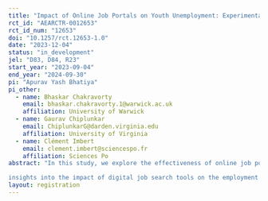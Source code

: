 ```yaml
---
title: "Impact of Online Job Portals on Youth Unemployment: Experimental Evidence from India"
rct_id: "AEARCTR-0012653"
rct_id_num: "12653"
doi: "10.1257/rct.12653-1.0"
date: "2023-12-04"
status: "in_development"
jel: "D83, D84, R23"
start_year: "2023-09-04"
end_year: "2024-09-30"
pi: "Apurav Yash Bhatiya"
pi_other:
  - name: Bhaskar Chakravorty
    email: bhaskar.chakravorty.1@warwick.ac.uk
    affiliation: University of Warwick
  - name: Gaurav Chiplunkar
    email: ChiplunkarG@darden.virginia.edu
    affiliation: University of Virginia
  - name: Clément Imbert
    email: clement.imbert@sciencespo.fr
    affiliation: Sciences Po
abstract: "In this study, we explore the effectiveness of online job portals in reducing youth unemployment in rural India, focusing on the Work India platform. This randomized controlled trial of around 500 trainees from 20 vocational training batches in Bihar, predominantly targeting marginalized groups like females and scheduled castes and tribes. The intervention consists of hands-on training on using Work India, contrasting with control groups that receive no such training. Our aim is to assess whether this training enhances job awareness and aligns job preferences with actual opportunities, potentially improving employment outcomes for disadvantaged youth. This research offers valuable
insights into the impact of digital job search tools on the employment prospects of disadvantaged youth in developing countries, contributing to the broader discourse on scalable solutions for youth unemployment."
layout: registration
---
```


